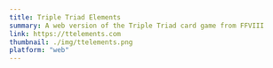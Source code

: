 ```yaml
---
title: Triple Triad Elements
summary: A web version of the Triple Triad card game from FFVIII
link: https://ttelements.com
thumbnail: ./img/ttelements.png
platform: "web"
---
```

